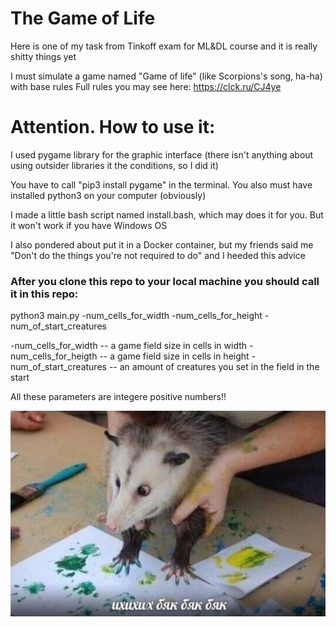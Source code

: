 # The Game of Life

Here is one of my task from Tinkoff exam for ML&DL course and it is really shitty things yet

I must simulate a game named "Game of life" (like Scorpions's song, ha-ha) with base rules
Full rules you may see here: https://clck.ru/CJ4ye

# Attention. How to use it:

I used pygame library for the graphic interface (there isn't anything about using outsider libraries it the conditions, so I did it)

You have to call "pip3 install pygame" in the terminal. You also must have installed python3 on your computer (obviously)

I made a little bash script named install.bash, which may does it for you. But it won't work if you have Windows OS

I also pondered about put it in a Docker container, but my friends said me "Don't do the things you're not required to do" and I heeded this advice

### After you clone this repo to your local machine you should call it in this repo:

python3 main.py -num_cells_for_width -num_cells_for_height -num_of_start_creatures

-num_cells_for_width -- a game field size in cells in width 
-num_cells_for_heigth -- a game field size in cells in height
-num_of_start_creatures -- an amount of creatures you set in the field in the start

All these parameters are integere positive numbers!!

![see cuteness](pictures/fun.jpg "Как-то так я писал этот код")​
